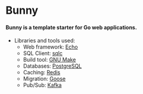 # Bunny

#### Bunny is a template starter for Go web applications.

- Libraries and tools used:
  - Web framework: [Echo](https://echo.labstack.com/)
  - SQL Client: [sqlc](https://github.com/sqlc-dev/sqlc)
  - Build tool: [GNU Make](https://www.gnu.org/software/make/manual/make.html#Rule-Introduction)
  - Databases: [PostgreSQL](https://github.com/sqlc-dev/sqlc)
  - Caching: [Redis](https://redis.io/)
  - Migration: [Goose](https://www.bytebase.com/)
  - Pub/Sub: [Kafka](https://kafka.apache.org/)
